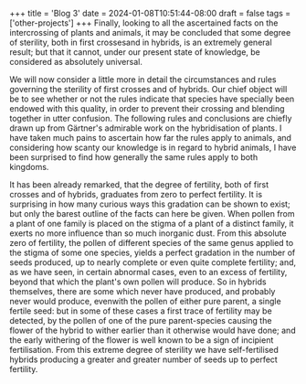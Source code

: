+++
title = 'Blog 3'
date = 2024-01-08T10:51:44-08:00
draft = false
tags = ['other-projects']
+++
Finally, looking to all the ascertained facts on the intercrossing of plants and animals, it may be concluded that some degree of sterility, both in first crossesand in hybrids, is an extremely general result; but that it cannot, under our present state of knowledge, be considered as absolutely universal.

We will now consider a little more in detail the circumstances and rules governing the sterility of first crosses and of hybrids. Our chief object will be to see whether or not the rules indicate that species have specially been endowed with this quality, in order to prevent their crossing and blending together in utter confusion. The following rules and conclusions are chiefly drawn up from Gärtner's admirable work on the hybridisation of plants. I have taken much pains to ascertain how far the rules apply to animals, and considering how scanty our knowledge is in regard to hybrid animals, I have been surprised to find how generally the same rules apply to both kingdoms.

It has been already remarked, that the degree of fertility, both of first crosses and of hybrids, graduates from zero to perfect fertility. It is surprising in how many curious ways this gradation can be shown to exist; but only the barest outline of the facts can here be given. When pollen from a plant of one family is placed on the stigma of a plant of a distinct family, it exerts no more influence than so much inorganic dust. From this absolute zero of fertility, the pollen of different species of the same genus applied to the stigma of some one species, yields a perfect gradation in the number of seeds produced, up to nearly complete or even quite complete fertility; and, as we have seen, in certain abnormal cases, even to an excess of fertility, beyond that which the plant's own pollen will produce. So in hybrids themselves, there are some which never have produced, and probably never would produce, evenwith the pollen of either pure parent, a single fertile seed: but in some of these cases a first trace of fertility may be detected, by the pollen of one of the pure parent-species causing the flower of the hybrid to wither earlier than it otherwise would have done; and the early withering of the flower is well known to be a sign of incipient fertilisation. From this extreme degree of sterility we have self-fertilised hybrids producing a greater and greater number of seeds up to perfect fertility.
